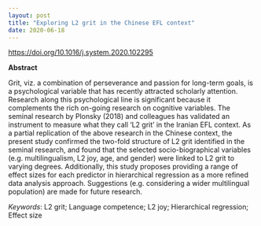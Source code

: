 ```yaml
---
layout: post
title: "Exploring L2 grit in the Chinese EFL context"
date: 2020-06-18
---
```

https://doi.org/10.1016/j.system.2020.102295

**Abstract**

Grit, viz. a combination of perseverance and passion for long-term goals, is a psychological variable that has recently attracted scholarly attention. Research along this psychological line is significant because it complements the rich on-going research on cognitive variables. The seminal research by Plonsky (2018) and colleagues has validated an instrument to measure what they call ‘L2 grit’ in the Iranian EFL context. As a partial replication of the above research in the Chinese context, the present study confirmed the two-fold structure of L2 grit identified in the seminal research, and found that the selected socio-biographical variables (e.g. multilingualism, L2 joy, age, and gender) were linked to L2 grit to varying degrees. Additionally, this study proposes providing a range of effect sizes for each predictor in hierarchical regression as a more refined data analysis approach. Suggestions (e.g. considering a wider multilingual population) are made for future research.

*Keywords*: L2 grit; Language competence; L2 joy; Hierarchical regression; Effect size
